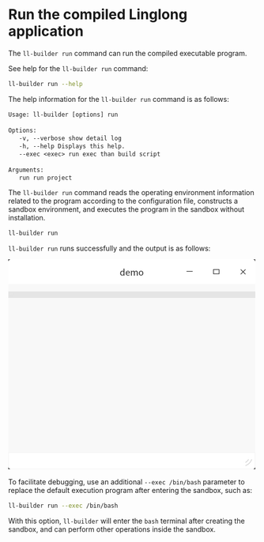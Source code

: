 # Run the compiled Linglong application

The `ll-builder run` command can run the compiled executable program.

See help for the `ll-builder run` command:

```bash
ll-builder run --help
```

The help information for the `ll-builder run` command is as follows:

```text
Usage: ll-builder [options] run

Options:
   -v, --verbose show detail log
   -h, --help Displays this help.
   --exec <exec> run exec than build script

Arguments:
   run run project
```

The `ll-builder run` command reads the operating environment information related to the program according to the configuration file, constructs a sandbox environment, and executes the program in the sandbox without installation.

```bash
ll-builder run
```

`ll-builder run` runs successfully and the output is as follows:

![org.deepin.demo.png](./images/org.deepin.demo.png)

To facilitate debugging, use an additional `--exec /bin/bash` parameter to replace the default execution program after entering the sandbox, such as:

```bash
ll-builder run --exec /bin/bash
```

With this option, `ll-builder` will enter the `bash` terminal after creating the sandbox, and can perform other operations inside the sandbox.
